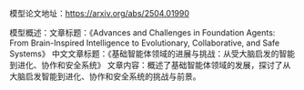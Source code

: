 模型论文地址：https://arxiv.org/abs/2504.01990

模型概述：文章标题：《Advances and Challenges in Foundation Agents: From Brain-Inspired Intelligence to Evolutionary, Collaborative, and Safe Systems》
中文文章标题：《基础智能体领域的进展与挑战：从受大脑启发的智能到进化、协作和安全系统》
文章内容：概述了基础智能体领域的发展，探讨了从大脑启发智能到进化、协作和安全系统的挑战与前景。
